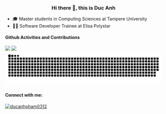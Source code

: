 <h3 align='center'>Hi there 👋, this is Duc Anh</h3>

  - 🎓 Master students in Computing Sciences at Tampere University
  - 🧑‍💻 Software Developer Trainee at Elisa Polystar

#### Github Activities and Contributions
<div class='container'>
  
<img src="https://github-readme-streak-stats-wine-one.vercel.app?user=ducanhpham0312&theme=dracula&hide_border=true"  style="height: auto; width: 48%;"/>
<img src="https://github-readme-stats-rho-three-11.vercel.app/api?username=ducanhpham0312&show=reviews,prs_merged&hide=contribs,issues&theme=dracula&show_icons=true&hide_border=true&count_private=true"  style="height: auto; width: 45%;"/>
</div>


<picture>
  <source media="(prefers-color-scheme: dark)" srcset="https://raw.githubusercontent.com/platane/platane/output/github-contribution-grid-snake-dark.svg">
  <img alt="github contribution grid snake animation" src="https://raw.githubusercontent.com/platane/platane/output/github-contribution-grid-snake.svg">
</picture>


#### Connect with me:
<a href="https://linkedin.com/in/ducanhpham0312" target="blank"><img align="center" src="https://upload.wikimedia.org/wikipedia/commons/8/81/LinkedIn_icon.svg" alt="ducanhpham0312" height="30" width="40" /></a>

<!--
**ducanhpham0312/ducanhpham0312** is a ✨ _special_ ✨ repository because its `README.md` (this file) appears on your GitHub profile.

Here are some ideas to get you started:

- 🔭 I’m currently working on ...
- 🌱 I’m currently learning ...
- 👯 I’m looking to collaborate on ...
- 🤔 I’m looking for help with ...
- 💬 Ask me about ...
- 📫 How to reach me: ...
- 😄 Pronouns: ...
- ⚡ Fun fact: ...
-->
